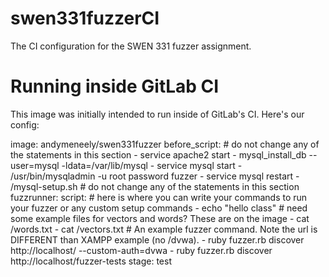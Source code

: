 # swen331fuzzerCI
The CI configuration for the SWEN 331 fuzzer assignment.

# Running inside GitLab CI

This image was initially intended to run inside of GitLab's CI. Here's our config:


image: andymeneely/swen331fuzzer
before_script:
    # do not change any of the statements in this section
    - service apache2 start
    - mysql_install_db --user=mysql -ldata=/var/lib/mysql
    - service mysql start
    - /usr/bin/mysqladmin -u root password fuzzer
    - service mysql restart
    - /mysql-setup.sh
    # do not change any of the statements in this section
fuzzrunner:
  script:
    # here is where you can write your commands to run your fuzzer or any custom setup commands
    - echo "hello class"
    # need some example files for vectors and words? These are on the image
    - cat /words.txt
    - cat /vectors.txt
    # An example fuzzer command. Note the url is DIFFERENT than XAMPP example (no /dvwa).
    - ruby fuzzer.rb discover http://localhost/ --custom-auth=dvwa
		- ruby fuzzer.rb discover http://localhost/fuzzer-tests
  stage: test

# 
